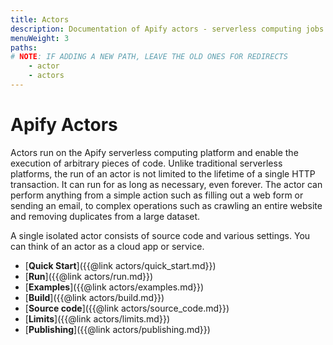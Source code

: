 ```yaml
---
title: Actors
description: Documentation of Apify actors - serverless computing jobs that enable execution of long-running web scraping and automation tasks in the cloud.
menuWeight: 3
paths: 
# NOTE: IF ADDING A NEW PATH, LEAVE THE OLD ONES FOR REDIRECTS
    - actor
    - actors
---
```


# Apify Actors

Actors run on the Apify serverless computing platform and enable the execution of arbitrary pieces of code. Unlike traditional serverless platforms, the run of an actor is not limited to the lifetime of a single HTTP transaction. It can run for as long as necessary, even forever. The actor can perform anything from a simple action such as filling out a web form or sending an email, to complex operations such as crawling an entire website and removing duplicates from a large dataset.

A single isolated actor consists of source code and various settings. You can think of an actor as a cloud app or service.

*   [**Quick Start**]({{@link actors/quick_start.md}})
*   [**Run**]({{@link actors/run.md}})
*   [**Examples**]({{@link actors/examples.md}})
*   [**Build**]({{@link actors/build.md}})
*   [**Source code**]({{@link actors/source_code.md}})
*   [**Limits**]({{@link actors/limits.md}})
*   [**Publishing**]({{@link actors/publishing.md}})

